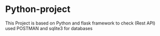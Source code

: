 # Python-project
This Project is based on Python and flask framework to check (Rest API) used POSTMAN and sqlite3 for databases
